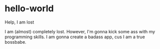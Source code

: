 # hello-world
Help, I am lost

I am (almost) completely lost. However, I'm gonna kick some ass with my programming skills.
I am gonna create a badass app, cus I am a true bossbabe.
